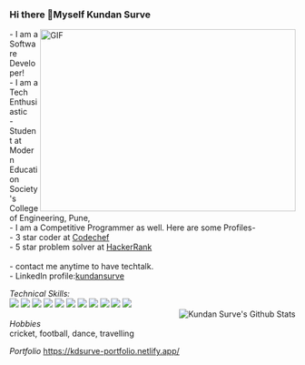 
### Hi there 👋Myself Kundan Surve

<img align="right" alt="GIF" src="https://cdn.dribbble.com/users/1235346/screenshots/3252385/job.gif" width="450" height="320" />
- I am a Software Developer!
<br />
- I am a Tech Enthusiastic
<br />
- Student at Modern Education Society's College of Engineering, Pune,
<br />
- I am a Competitive Programmer as well. Here are some Profiles-
  <br />
  - 3 star coder at <a href="https://www.codechef.com/users/kundansurve">Codechef</a>
  <br/>
  - 5 star problem solver at <a href="https://www.hackerrank.com/kundansurve01">HackerRank</a>
<br />
<br />
- contact me anytime to have techtalk.
<br />
- LinkedIn profile:<a href="https://www.linkedin.com/in/kundan-surve-593b841aa/">kundansurve</a>
<br />

*Technical Skills:*
<br />
<img src="https://img.icons8.com/color/48/000000/c-plus-plus-logo.png"/> <img src="https://img.icons8.com/color/48/000000/python--v1.png"/> <img src="https://img.icons8.com/color/48/000000/java-coffee-cup-logo--v1.png"/> <img src="https://img.icons8.com/color/48/000000/html-5--v1.png"/> <img src="https://img.icons8.com/color/48/000000/css3.png"/> <img src="https://img.icons8.com/color/48/000000/javascript--v1.png"/> <img src="https://img.icons8.com/officel/40/000000/react.png"/> <img src="https://img.icons8.com/color/48/000000/nodejs.png"/> <img src="https://img.icons8.com/color/48/000000/git.png"/> <img src="https://img.icons8.com/material-outlined/48/ffffff/github.png"/> <img src="https://img.icons8.com/color/48/000000/mongodb.png"/>
<br/>
<img align="right" alt="Kundan Surve's Github Stats" src="https://github-readme-stats.vercel.app/api?username=kundansurve&show_icons=true&hide_border=true&theme=cobalt&count_private=true" />
<br/>
*Hobbies*
<br />
  cricket, football, dance, travelling

*Portfolio* https://kdsurve-portfolio.netlify.app/

